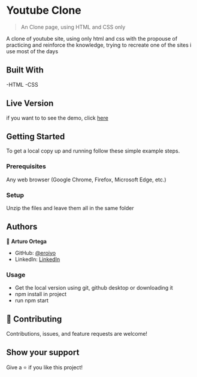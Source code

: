 # Youtube Clone

> An Clone page, using HTML and CSS only


A clone of youtube site, using only html and css with the propouse of practicing and reinforce the knowledge, trying to recreate one of the sites i use most of the days

## Built With

-HTML
-CSS

## Live Version

if you want to to see the demo, click [here](https://eroiyo.github.io/Youtube_Clone/)

## Getting Started


To get a local copy up and running follow these simple example steps.

### Prerequisites

Any web browser (Google Chrome, Firefox, Microsoft Edge, etc.)

### Setup

Unzip the files and leave them all in the same folder

## Authors

👤 **Arturo Ortega**

- GitHub: [@eroiyo](https://github.com/eroiyo)
- LinkedIn: [LinkedIn](https://www.linkedin.com/in/carlos-arturo-ortega-guanipa)

### Usage

- Get the local version using git, github desktop or downloading it
- npm install in project
- run npm start


## 🤝 Contributing

Contributions, issues, and feature requests are welcome!

## Show your support

Give a ⭐️ if you like this project!
